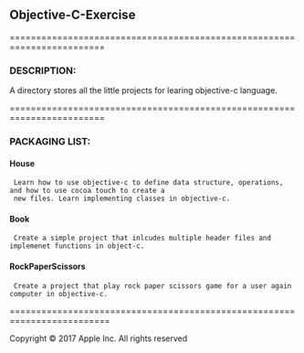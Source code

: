 ## Objective-C-Exercise

========================================================================

### DESCRIPTION:
A directory stores all the little projects for learing objective-c language.

========================================================================

### PACKAGING LIST:

#### House
     Learn how to use objective-c to define data structure, operations, and how to use cocoa touch to create a
     new files. Learn implementing classes in objective-c.

#### Book
     Create a simple project that inlcudes multiple header files and implemenet functions in object-c. 
     
#### RockPaperScissors
     Create a project that play rock paper scissors game for a user again computer in objective-c. 
     
     
     
=========================================================================

Copyright © 2017 Apple Inc. All rights reserved     

